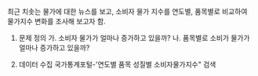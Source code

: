 최근 치솟는 물가에 대한 뉴스를 보고, 소비자 물가 지수를 연도별, 품목별로 비교하여 물가지수 변화를 조사해 보고자 함.

1. 문제 정의
가. 소비자 물가가 얼마나 증가하고 있을까?
나. 품목별로 소비가 물가가 얼마나 증가하고 있을까?

2. 데이터 수집
국가통계포털-'연도별 품목 성질별 소비자물가지수" 검색
